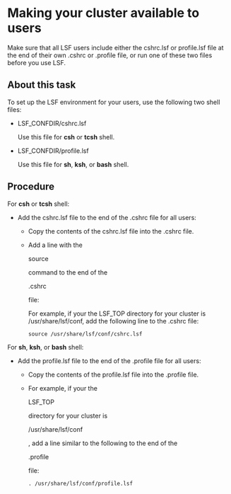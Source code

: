 # Making your cluster available to users

Make sure that all LSF users include either the cshrc.lsf or profile.lsf file at the end of their own .cshrc or .profile file, or run one of these two files before you use LSF.

## About this task

To set up the LSF environment for your users, use the following two shell files:

- LSF_CONFDIR/cshrc.lsf

  Use this file for **csh** or **tcsh** shell.

- LSF_CONFDIR/profile.lsf

  Use this file for **sh**, **ksh**, or **bash** shell.

## Procedure

For **csh** or **tcsh** shell:

- Add the cshrc.lsf file to the end of the .cshrc file for all users:

  - Copy the contents of the cshrc.lsf file into the .cshrc file.

  - Add a line with the

     

    source

     

    command to the end of the

     

    .cshrc

     

    file:

    For example, if your the LSF_TOP directory for your cluster is /usr/share/lsf/conf, add the following line to the .cshrc file:

    ```
    source /usr/share/lsf/conf/cshrc.lsf
    ```

For **sh**, **ksh**, or **bash** shell:

- Add the profile.lsf file to the end of the .profile file for all users:

  - Copy the contents of the profile.lsf file into the .profile file.

  - For example, if your the

     

    LSF_TOP

     

    directory for your cluster is

     

    /usr/share/lsf/conf

    , add a line similar to the following to the end of the

     

    .profile

     

    file:

    ```
    . /usr/share/lsf/conf/profile.lsf
    ```